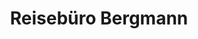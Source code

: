 ---
title: "Reisebüro Bergmann"
url: /buchholz-in-der-nordheide/reisebuero-bergmann/
shop: Reisebüro
---